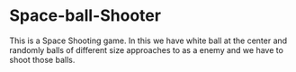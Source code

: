 # Space-ball-Shooter
This is a Space Shooting game. In this we have white ball at the center and randomly balls of different size approaches to  as a enemy and we have to shoot those balls.
